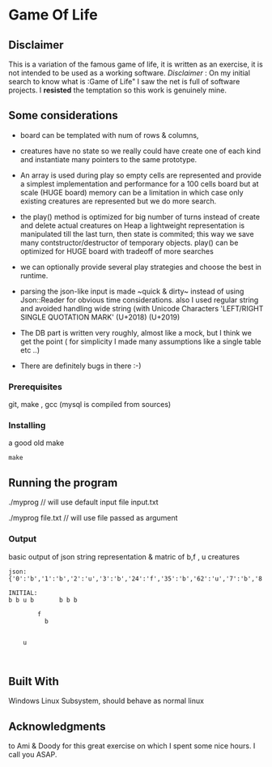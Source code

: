 # Game Of Life

## Disclaimer

This is a variation of the famous game of life, it is written as an exercise,
it is not intended to be used as a working software.
*Disclaimer* : On my initial search to know what is :Game of Life" I saw the net is full of software projects. I **resisted** the temptation so this work is genuinely mine.

## Some considerations
 
* board can be templated with num of rows & columns,
* creatures have no state so we really could have create one of each kind and instantiate many pointers to the same prototype. 
* An array is used during play so empty cells are represented  and provide a simplest implementation and performance for a 100 cells board but at scale (HUGE board) memory can be a limitation in which case only existing creatures are represented but we do more search.
* the play() method is optimized for big number of turns
 instead of create and delete actual creatures on Heap
 a lightweight representation is manipulated
  till the last turn, then state is commited; this way we save many contstructor/destructor of temporary objects.
play() can be optimized for HUGE board with tradeoff of more searches
* we can optionally provide several play strategies and choose the best in runtime.

* parsing the json-like input is made ~quick & dirty~ instead of using Json::Reader for obvious time considerations.
also I used regular string and avoided handling wide string (with Unicode Characters 'LEFT/RIGHT SINGLE QUOTATION MARK' (U+2018) (U+2019)

* The DB part is written very roughly, almost like a mock, but I think we get the point ( for simplicity I made many assumptions like a single table etc ..) 

* There are definitely bugs in there :-)

### Prerequisites

git, make , gcc  (mysql is compiled from sources)

### Installing

a good old make

```
make
```

## Running the program

./myprog  // will use default input file input.txt

./myprog file.txt // will use file passed as argument 

### Output

basic output of json string representation & matric of b,f , u creatures
```
json: {'0':'b','1':'b','2':'u','3':'b','24':'f','35':'b','62':'u','7':'b','8':'b','9':'b'}

INITIAL:
b b u b       b b b

        f
          b


    u



```


## Built With
Windows Linux Subsystem, should behave as normal linux

## Acknowledgments
to Ami & Doody for this great exercise on which I spent some nice hours.
I call you ASAP.
